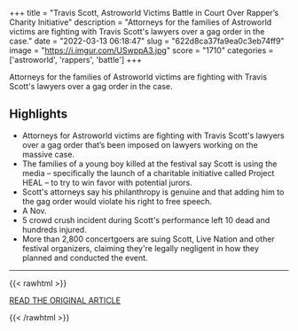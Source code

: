 +++
title = "Travis Scott, Astroworld Victims Battle in Court Over Rapper’s Charity Initiative"
description = "Attorneys for the families of Astroworld victims are fighting with Travis Scott's lawyers over a gag order in the case."
date = "2022-03-13 06:18:47"
slug = "622d8ca37fa9ea0c3eb74ff9"
image = "https://i.imgur.com/USwppA3.jpg"
score = "1710"
categories = ['astroworld', 'rappers', 'battle']
+++

Attorneys for the families of Astroworld victims are fighting with Travis Scott's lawyers over a gag order in the case.

## Highlights

- Attorneys for Astroworld victims are fighting with Travis Scott's lawyers over a gag order that’s been imposed on lawyers working on the massive case.
- The families of a young boy killed at the festival say Scott is using the media – specifically the launch of a charitable initiative called Project HEAL – to try to win favor with potential jurors.
- Scott's attorneys say his philanthropy is genuine and that adding him to the gag order would violate his right to free speech.
- A Nov.
- 5 crowd crush incident during Scott's performance left 10 dead and hundreds injured.
- More than 2,800 concertgoers are suing Scott, Live Nation and other festival organizers, claiming they're legally negligent in how they planned and conducted the event.

---

{{< rawhtml >}}
  <p class="article-category">
    <a target="_blank" href="https://www.billboard.com/business/legal/travis-scott-astroworld-victim-lawsuit-gag-order-fight-1235043319/">READ THE ORIGINAL ARTICLE</a>
  </p>
{{< /rawhtml >}}
